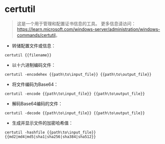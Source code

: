 # certutil

> 这是一个用于管理和配置证书信息的工具。
> 更多信息请访问：<https://learn.microsoft.com/windows-server/administration/windows-commands/certutil>。

- 转储配置文件或信息：

`certutil {{filename}}`

- 以十六进制编码文件：

`certutil -encodehex {{path\to\input_file}} {{path\to\output_file}}`

- 将文件编码为Base64：

`certutil -encode {{path\to\input_file}} {{path\to\output_file}}`

- 解码Base64编码的文件：

`certutil -decode {{path\to\input_file}} {{path\to\output_file}}`

- 生成并显示文件的加密哈希值：

`certutil -hashfile {{path\to\input_file}} {{md2|md4|md5|sha1|sha256|sha384|sha512}}`
